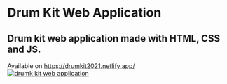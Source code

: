 # Drum Kit Web Application
## Drum kit web application made with HTML, CSS and JS.
Available on https://drumkit2021.netlify.app/ <br>
<a href="https://drumkit2021.netlify.app/">
<img src="https://i.ibb.co/ncZ0VCz/demostration.jpg" alt="drumk kit web application">
</a>
